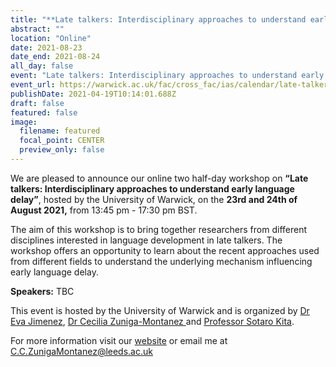 ```yaml
---
title: "**Late talkers: Interdisciplinary approaches to understand early language delay**"
abstract: ""
location: "Online"
date: 2021-08-23
date_end: 2021-08-24
all_day: false
event: "Late talkers: Interdisciplinary approaches to understand early language delay"
event_url: https://warwick.ac.uk/fac/cross_fac/ias/calendar/late-talker-workshop-2021/
publishDate: 2021-04-19T10:14:01.688Z
draft: false
featured: false
image:
  filename: featured
  focal_point: CENTER
  preview_only: false
---
```

<!--StartFragment-->

We are pleased to announce our online two half-day workshop on **“Late talkers: Interdisciplinary approaches to understand early language delay”**, hosted by the University of Warwick, on the **23rd and 24th of August 2021,** from 13:45 pm - 17:30 pm BST.

The aim of this workshop is to bring together researchers from different disciplines interested in language development in late talkers. The workshop offers an opportunity to learn about the recent approaches used from different fields to understand the underlying mechanism influencing early language delay. 

**Speakers:** TBC

This event is hosted by the University of Warwick and is organized by [Dr Eva Jimenez](https://www.linkedin.com/in/eva-jim%C3%A9nez-01a689200/?originalSubdomain=uk), [Dr Cecilia Zuniga-Montanez ](https://ahc.leeds.ac.uk/languages/staff/3301/dr-cecilia-zuniga-montanez)and [Professor Sotaro Kita](https://warwick.ac.uk/fac/sci/psych/people/skita/).

For more information visit our [website](https://warwick.ac.uk/fac/cross_fac/ias/calendar/late-talker-workshop-2021/) or email me at C.C.ZunigaMontanez@leeds.ac.uk 

<!--EndFragment-->
